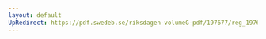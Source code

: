 ```yaml
---
layout: default
UpRedirect: https://pdf.swedeb.se/riksdagen-volumeG-pdf/197677/reg_197677__reg_02.pdf
---
```

